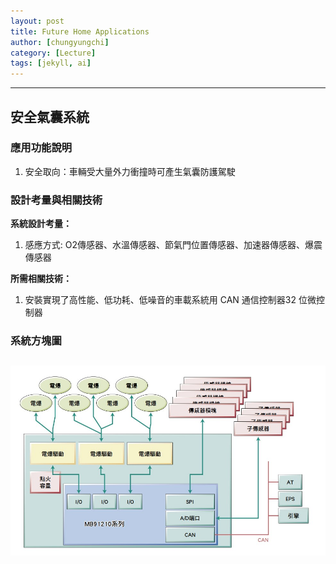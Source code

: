 ```yaml
---
layout: post
title: Future Home Applications
author: [chungyungchi]
category: [Lecture]
tags: [jekyll, ai]
---
```




---
## 安全氣囊系統
### 應用功能說明
1. 安全取向：車輛受大量外力衝撞時可產生氣囊防護駕駛

### 設計考量與相關技術
**系統設計考量：**<br>
1. 感應方式: O2傳感器、水溫傳感器、節氣門位置傳感器、加速器傳感器、爆震傳感器

**所需相關技術：**
1. 安裝實現了高性能、低功耗、低噪音的車載系統用 CAN 通信控制器32 位微控制器

### 系統方塊圖
![](https://github.com/chungyungchi/MCU-project/blob/main/_posts/at701-lq8hk.png)
---
